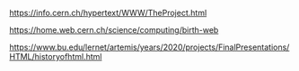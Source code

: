 https://info.cern.ch/hypertext/WWW/TheProject.html


https://home.web.cern.ch/science/computing/birth-web


https://www.bu.edu/lernet/artemis/years/2020/projects/FinalPresentations/HTML/historyofhtml.html


